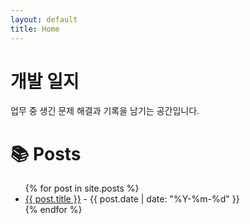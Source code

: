 ```yaml
---
layout: default
title: Home
---
```


# 개발 일지

업무 중 생긴 문제 해결과 기록을 남기는 공간입니다.

# 📚 Posts

<ul>
  {% for post in site.posts %}
    <li>
      <a href="{{ post.url }}">{{ post.title }}</a> - {{ post.date | date: "%Y-%m-%d" }}
    </li>
  {% endfor %}
</ul>
